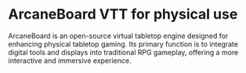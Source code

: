 # ArcaneBoard VTT for physical use
ArcaneBoard is an open-source virtual tabletop engine designed for enhancing physical tabletop gaming. Its primary function is to integrate digital tools and displays into traditional RPG gameplay, offering a more interactive and immersive experience.
